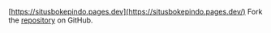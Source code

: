 [https://situsbokepindo.pages.dev](https://situsbokepindo.pages.dev/)
Fork the [repository](https://github.com/ipukambe) on GitHub.